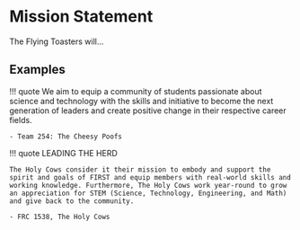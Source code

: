 # Mission Statement

The Flying Toasters will...

## Examples
!!! quote
    We aim to equip a community of students passionate about science and technology with the skills and initiative to become the next generation of leaders and create positive change in their respective career fields.

    - Team 254: The Cheesy Poofs

!!! quote
    LEADING THE HERD

    The Holy Cows consider it their mission to embody and support the spirit and goals of FIRST and equip members with real-world skills and working knowledge. Furthermore, The Holy Cows work year-round to grow an appreciation for STEM (Science, Technology, Engineering, and Math) and give back to the community.

    - FRC 1538, The Holy Cows